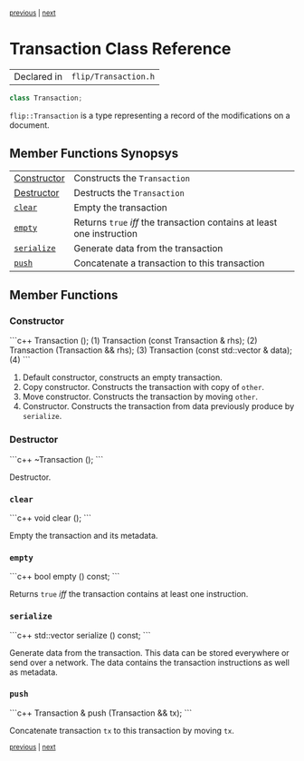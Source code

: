 <p><sup><a href="String.md">previous</a> | <a href="Variant.md">next</a></sup></p>

<h1>Transaction Class Reference</h1>

<table><tr><td>Declared in</td><td><code>flip/Transaction.h</code></td></tr>
</table>

```c++
class Transaction;
```

<p><code>flip::Transaction</code> is a type representing a record of the modifications on a document.</p>

<h2>Member Functions Synopsys</h2>

<table><tr><td><a href="#member-function-constructor">Constructor</a></td><td>Constructs the <code>Transaction</code></td></tr>
<tr><td><a href="#member-function-destructor">Destructor</a></td><td>Destructs the <code>Transaction</code></td></tr>
<tr><td><code><a href="#member-function-clear">clear</a></code></td><td>Empty the transaction</td></tr>
<tr><td><code><a href="#member-function-empty">empty</a></code></td><td>Returns <code>true</code> <em>iff</em> the transaction contains at least one instruction</td></tr>
<tr><td><code><a href="#member-function-serialize">serialize</a></code></td><td>Generate data from the transaction</td></tr>
<tr><td><code><a href="#member-function-push">push</a></code></td><td>Concatenate a transaction to this transaction</td></tr>
</table>

<h2>Member Functions</h2>

<h3 id="member-function-constructor">Constructor</h3>
```c++
Transaction ();                                    (1)
Transaction (const Transaction & rhs);             (2)
Transaction (Transaction && rhs);                  (3)
Transaction (const std::vector <uint8_t> & data);  (4)
```

<ol>
<li>Default constructor, constructs an empty transaction.</li>
<li>Copy constructor. Constructs the transaction with copy of <code>other</code>.</li>
<li>Move constructor. Constructs the transaction by moving <code>other</code>.</li>
<li>Constructor. Constructs the transaction from data previously produce by <code>serialize</code>.</li>
</ol>

<h3 id="member-function-destructor">Destructor</h3>
```c++
~Transaction ();
```

<p>Destructor.</p>

<h3 id="member-function-clear"><code>clear</code></h3>
```c++
void  clear ();
```

<p>Empty the transaction and its metadata.</p>

<h3 id="member-function-empty"><code>empty</code></h3>
```c++
bool  empty () const;
```

<p>Returns <code>true</code> <em>iff</em> the transaction contains at least one instruction.</p>

<h3 id="member-function-serialize"><code>serialize</code></h3>
```c++
std::vector <uint8_t>   serialize () const;
```

<p>Generate data from the transaction. This data can be stored everywhere or send over a network. The data contains the transaction instructions as well as metadata.</p>

<h3 id="member-function-push"><code>push</code></h3>
```c++
Transaction &  push (Transaction && tx);
```

<p>Concatenate transaction <code>tx</code> to this transaction by moving <code>tx</code>.</p>

<p><sup><a href="String.md">previous</a> | <a href="Variant.md">next</a></sup></p>

